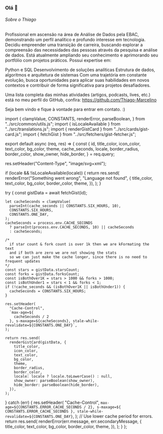 ### Olá 👋


###### Sobre o Thiago

Profissional em ascensão na área de Análise de Dados pela EBAC, demonstrando um perfil analítico e profundo interesse em tecnologia. Decidiu empreender uma transição de carreira, buscando explorar a compreensão das necessidades das pessoas através da pesquisa e análise de dados. Está atualmente ampliando seu conhecimento e aprimorando seu portfólio com projetos práticos. Possui expertise em:

Python e SQL
Desenvolvimento de soluções analíticas
Estrutura de dados, algoritmos e arquitetura de sistemas
Com uma trajetória em constante evolução, busca oportunidades para aplicar suas habilidades em novos contextos e contribuir de forma significativa para projetos desafiadores.


Uma lista completa das minhas atividades (artigos, podcasts, lives, etc.) está no meu perfil do GitHub, confira: https://github.com/Thiago-Marcelino

Seja bem vindo e fique à vontade para entrar em contato. :)


import {
  clampValue,
  CONSTANTS,
  renderError,
  parseBoolean,
} from "../src/common/utils.js";
import { isLocaleAvailable } from "../src/translations.js";
import { renderGistCard } from "../src/cards/gist-card.js";
import { fetchGist } from "../src/fetchers/gist-fetcher.js";

export default async (req, res) => {
  const {
    id,
    title_color,
    icon_color,
    text_color,
    bg_color,
    theme,
    cache_seconds,
    locale,
    border_radius,
    border_color,
    show_owner,
    hide_border,
  } = req.query;

  res.setHeader("Content-Type", "image/svg+xml");

  if (locale && !isLocaleAvailable(locale)) {
    return res.send(
      renderError("Something went wrong", "Language not found", {
        title_color,
        text_color,
        bg_color,
        border_color,
        theme,
      }),
    );
  }

  try {
    const gistData = await fetchGist(id);

    let cacheSeconds = clampValue(
      parseInt(cache_seconds || CONSTANTS.SIX_HOURS, 10),
      CONSTANTS.SIX_HOURS,
      CONSTANTS.ONE_DAY,
    );
    cacheSeconds = process.env.CACHE_SECONDS
      ? parseInt(process.env.CACHE_SECONDS, 10) || cacheSeconds
      : cacheSeconds;

    /*
      if star count & fork count is over 1k then we are kFormating the text
      and if both are zero we are not showing the stats
      so we can just make the cache longer, since there is no need to frequent updates
    */
    const stars = gistData.starsCount;
    const forks = gistData.forksCount;
    const isBothOver1K = stars > 1000 && forks > 1000;
    const isBothUnder1 = stars < 1 && forks < 1;
    if (!cache_seconds && (isBothOver1K || isBothUnder1)) {
      cacheSeconds = CONSTANTS.SIX_HOURS;
    }

    res.setHeader(
      "Cache-Control",
      `max-age=${
        cacheSeconds / 2
      }, s-maxage=${cacheSeconds}, stale-while-revalidate=${CONSTANTS.ONE_DAY}`,
    );

    return res.send(
      renderGistCard(gistData, {
        title_color,
        icon_color,
        text_color,
        bg_color,
        theme,
        border_radius,
        border_color,
        locale: locale ? locale.toLowerCase() : null,
        show_owner: parseBoolean(show_owner),
        hide_border: parseBoolean(hide_border),
      }),
    );
  } catch (err) {
    res.setHeader(
      "Cache-Control",
      `max-age=${CONSTANTS.ERROR_CACHE_SECONDS / 2}, s-maxage=${
        CONSTANTS.ERROR_CACHE_SECONDS
      }, stale-while-revalidate=${CONSTANTS.ONE_DAY}`,
    ); // Use lower cache period for errors.
    return res.send(
      renderError(err.message, err.secondaryMessage, {
        title_color,
        text_color,
        bg_color,
        border_color,
        theme,
      }),
    );
  }
};
